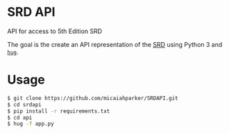 # SRD API
API for access to 5th Edition SRD

The goal is the create an API representation of the [SRD](https://media.wizards.com/2016/downloads/SRD-OGL_V1.1.pdf) using Python 3 and [`hug`](https://github.com/timothycrosley/hug).

# Usage
```bash
$ git clone https://github.com/micaiahparker/SRDAPI.git
$ cd srdapi
$ pip install -r requirements.txt
$ cd api
$ hug -f app.py
```
